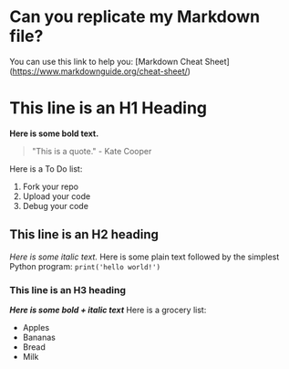 # Can you replicate my Markdown file?
You can use this link to help you: [Markdown Cheat Sheet] (https://www.markdownguide.org/cheat-sheet/)

# This line is an H1 Heading
**Here is some bold text.**
>"This is a quote." - Kate Cooper

Here is a To Do list:
1. Fork your repo
2. Upload your code
3. Debug your code

## This line is an H2 heading
*Here is some italic text.*
Here is some plain text followed by the simplest Python program:
`print('hello world!')`

### This line is an H3 heading
***Here is some bold + italic text***
Here is a grocery list:
- Apples
- Bananas
- Bread
- Milk
